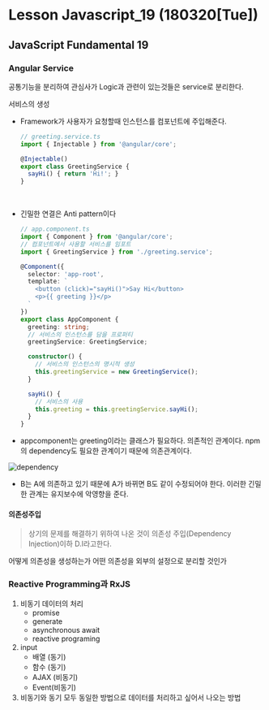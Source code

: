 # Lesson Javascript_19 (180320[Tue])

## JavaScript Fundamental 19

### Angular Service

공통기능을 분리하여 관심사가 Logic과 관련이 있는것들은 service로 분리한다.

서비스의 생성

- Framework가 사용자가 요청할때 인스턴스를 컴포넌트에 주입해준다.

  ```ts
  // greeting.service.ts
  import { Injectable } from '@angular/core';

  @Injectable()
  export class GreetingService {
    sayHi() { return 'Hi!'; }
  }
  ```

  ​



- 긴밀한 연결은 Anti pattern이다

  ```ts
  // app.component.ts
  import { Component } from '@angular/core';
  // 컴포넌트에서 사용할 서비스를 임포트
  import { GreetingService } from './greeting.service';

  @Component({
    selector: 'app-root',
    template: `
      <button (click)="sayHi()">Say Hi</button>
      <p>{{ greeting }}</p>
    `
  })
  export class AppComponent {
    greeting: string;
    // 서비스의 인스턴스를 담을 프로퍼티
    greetingService: GreetingService;

    constructor() {
      // 서비스의 인스턴스의 명시적 생성
      this.greetingService = new GreetingService();
    }

    sayHi() {
      // 서비스의 사용
      this.greeting = this.greetingService.sayHi();
    }
  }
  ```

- appcomponent는 greeting이라는 클래스가 필요하다. 의존적인 관계이다. npm의 dependency도 필요한 관계이기 때문에 의존관계이다.

![dependency](http://poiemaweb.com/img/dependency.png)

- B는 A에 의존하고 있기 때문에 A가 바뀌면 B도 같이 수정되어야 한다. 이러한 긴밀한 관계는 유지보수에 악영향을 준다.

#### 의존성주입

> 상기의 문제를 해결하기 위하여 나온 것이 의존성 주입(Dependency Injection)이하 D.I라고한다.

어떻게 의존성을 생성하는가 어떤 의존성을 외부의 설정으로 분리할 것인가



### Reactive Programming과 RxJS

1. 비동기 데이터의 처리
   - promise
   - generate
   - asynchronous await
   - reactive programing
2. input
   - 배열 (동기)
   - 함수 (동기)
   - AJAX (비동기)
   - Event(비동기)
3. 비동기와 동기 모두 동일한 방법으로 데이터를 처리하고 싶어서 나오는 방법